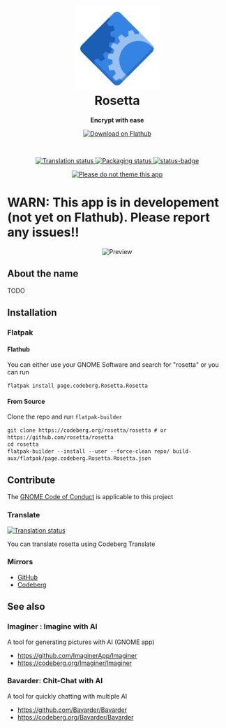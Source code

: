 <h1 align="center">
  <img src="data/icons/hicolor/scalable/apps/page.codeberg.Rosetta.Rosetta.svg" alt="rosetta" width="192" height="192"/>
  <br>
  Rosetta
</h1>

<p align="center">
  <strong>Encrypt with ease</strong>
</p>

<p align="center">
  <a href="https://flathub.org/apps/details/page.codeberg.Rosetta.Rosetta">
    <img width="200" alt="Download on Flathub" src="https://dl.flathub.org/assets/badges/flathub-badge-i-en.svg"/>
  </a>
  <br>
</p>

<br>

<p align="center">
 <a href="https://translate.codeberg.org/engage/rosetta/">
  <img src="https://translate.codeberg.org/widgets/rosetta/-/svg-badge.svg" alt="Translation status" />
  </a>
  <a href="https://repology.org/project/rosetta/versions">
    <img alt="Packaging status" src="https://repology.org/badge/tiny-repos/rosetta.svg">
  </a>
  <a href="https://ci.exozy.me/Rosetta/Rosetta" target="_blank">
    <img src="https://ci.exozy.me/api/badges/Rosetta/Rosetta/status.svg" alt="status-badge" />
  </a>
</p>

<p align="center">
  <a href="https://stopthemingmy.app">
    <img alt="Please do not theme this app" src="https://stopthemingmy.app/badge.svg"/>
  </a>
</p>

# WARN: This app is in developement (not yet on Flathub). Please report any issues!!

<p align="center">
  <img src="./data/screenshots/preview.png" alt="Preview"/>
</p>

## About the name

TODO

## Installation

### Flatpak

#### Flathub

You can either use your GNOME Software and search for "rosetta" or you can run

``` shell
flatpak install page.codeberg.Rosetta.Rosetta
```

#### From Source

Clone the repo and run `flatpak-builder`

``` shell
git clone https://codeberg.org/rosetta/rosetta # or https://github.com/rosetta/rosetta
cd rosetta
flatpak-builder --install --user --force-clean repo/ build-aux/flatpak/page.codeberg.Rosetta.Rosetta.json
```

## Contribute

The [GNOME Code of Conduct](https://wiki.gnome.org/Foundation/CodeOfConduct) is applicable to this project

### Translate

<a href="https://translate.codeberg.org/engage/rosetta/">
<img src="https://translate.codeberg.org/widgets/rosetta/-/multi-auto.svg" alt="Translation status" />
</a>

You can translate rosetta using Codeberg Translate

### Mirrors

- [GitHub](https://github.com/rosettaapp/rosetta)
- [Codeberg](https://codeberg.org/rosetta/rosetta)

## See also 

### Imaginer : Imagine with AI 

A tool for generating pictures with AI (GNOME app)

- https://github.com/ImaginerApp/Imaginer
- https://codeberg.org/Imaginer/Imaginer

### Bavarder: Chit-Chat with AI

A tool for quickly chatting with multiple AI

- https://github.com/Bavarder/Bavarder
- https://codeberg.org/Bavarder/Bavarder
